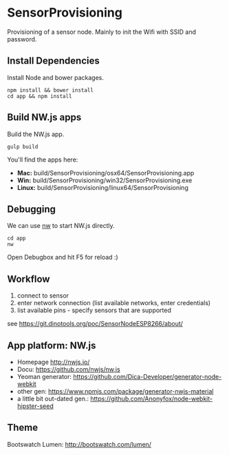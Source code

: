 # SensorProvisioning

Provisioning of a sensor node. Mainly to init the Wifi with SSID and password.

## Install Dependencies

Install Node and bower packages.

```
npm install && bower install
cd app && npm install
```

## Build NW.js apps

Build the NW.js app.

```
gulp build
```

You'll find the apps here:

- **Mac:** build/SensorProvisioning/osx64/SensorProvisioning.app
- **Win:** build/SensorProvisioning/win32/SensorProvisioning.exe
- **Linux:** build/SensorProvisioning/linux64/SensorProvisioning

## Debugging

We can use [nw](https://www.npmjs.com/package/nw) to start NW.js directly.

```
cd app
nw
```

Open Debugbox and hit F5 for reload :)



## Workflow
1. connect to sensor
2. enter network connection (list available networks, enter credentials)
3. list available pins - specify sensors that are supported

see https://git.dinotools.org/poc/SensorNodeESP8266/about/

## App platform: NW.js
- Homepage http://nwjs.io/
- Docu: https://github.com/nwjs/nw.js
- Yeoman generator: https://github.com/Dica-Developer/generator-node-webkit
- other gen: https://www.npmjs.com/package/generator-nwjs-material
- a little bit out-dated gen.: https://github.com/Anonyfox/node-webkit-hipster-seed


## Theme

Bootswatch Lumen: http://bootswatch.com/lumen/
